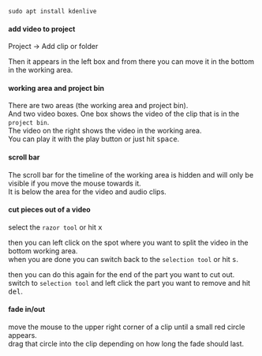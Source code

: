 ```
sudo apt install kdenlive
```

#### add video to project
Project -> Add clip or folder

Then it appears in the left box and from there you can move it in the bottom in the working area.

#### working area and project bin
There are two areas (the working area and project bin).\
And two video boxes. One box shows the video of the clip that is in the `project bin`.\
The video on the right shows the video in the working area.\
You can play it with the play button or just hit <kbd>space</kbd>.

#### scroll bar

The scroll bar for the timeline of the working area is hidden and will only be visible if you move the mouse towards it.\
It is below the area for the video and audio clips.

#### cut pieces out of a video

select the `razor tool` or hit <kbd>x</kbd>

then you can left click on the spot where you want to split the video in the bottom working area.\
when you are done you can switch back to the `selection tool` or hit <kbd>s</kbd>.

then you can do this again for the end of the part you want to cut out.\
switch to `selection tool` and left click the part you want to remove and hit <kbd>del</kbd>.

#### fade in/out

move the mouse to the upper right corner of a clip until a small red circle appears.\
drag that circle into the clip depending on how long the fade should last.
